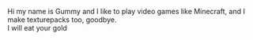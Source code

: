 Hi my name is Gummy and I like to play video games like Minecraft, and I make texturepacks too, goodbye.‎
<br>I will eat your gold
<!---
MR0Gummy/MR0Gummy is a ✨ special ✨ repository because its `README.md` (this file) appears on your GitHub profile.
You can click the Preview link to take a look at your changes.
--->
